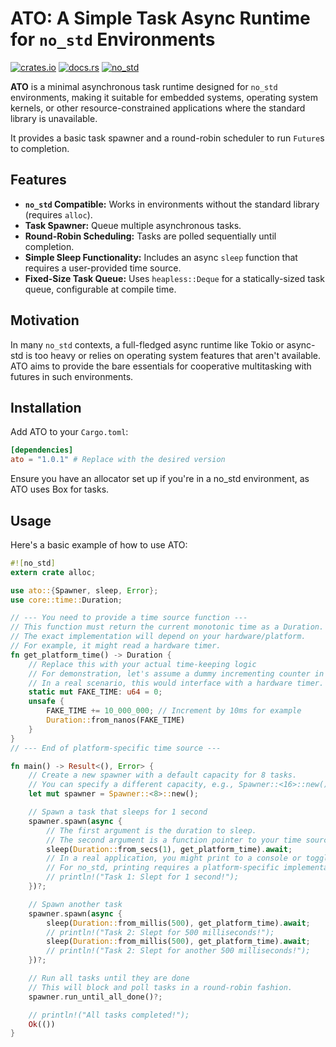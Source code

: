 # ATO: A Simple Task Async Runtime for `no_std` Environments

[![crates.io](https://img.shields.io/crates/v/ato.svg)](https://crates.io/crates/ato) [![docs.rs](https://docs.rs/ato/badge.svg)](https://docs.rs/ato) [![no_std](https://img.shields.io/badge/no__std-compatible-brightgreen.svg)](#)

**ATO** is a minimal asynchronous task runtime designed for `no_std` environments, making it suitable for embedded systems, operating system kernels, or other resource-constrained applications where the standard library is unavailable.

It provides a basic task spawner and a round-robin scheduler to run `Future`s to completion.

## Features

* **`no_std` Compatible:** Works in environments without the standard library (requires `alloc`).
* **Task Spawner:** Queue multiple asynchronous tasks.
* **Round-Robin Scheduling:** Tasks are polled sequentially until completion.
* **Simple Sleep Functionality:** Includes an async `sleep` function that requires a user-provided time source.
* **Fixed-Size Task Queue:** Uses `heapless::Deque` for a statically-sized task queue, configurable at compile time.

## Motivation

In many `no_std` contexts, a full-fledged async runtime like Tokio or async-std is too heavy or relies on operating system features that aren't available. ATO aims to provide the bare essentials for cooperative multitasking with futures in such environments.

## Installation

Add ATO to your `Cargo.toml`:

```toml
[dependencies]
ato = "1.0.1" # Replace with the desired version
```

Ensure you have an allocator set up if you're in a no_std environment, as ATO uses Box for tasks.

## Usage

Here's a basic example of how to use ATO:


```rust
#![no_std]
extern crate alloc;

use ato::{Spawner, sleep, Error};
use core::time::Duration;

// --- You need to provide a time source function ---
// This function must return the current monotonic time as a Duration.
// The exact implementation will depend on your hardware/platform.
// For example, it might read a hardware timer.
fn get_platform_time() -> Duration {
    // Replace this with your actual time-keeping logic
    // For demonstration, let's assume a dummy incrementing counter in nanoseconds.
    // In a real scenario, this would interface with a hardware timer.
    static mut FAKE_TIME: u64 = 0;
    unsafe {
        FAKE_TIME += 10_000_000; // Increment by 10ms for example
        Duration::from_nanos(FAKE_TIME)
    }
}
// --- End of platform-specific time source ---

fn main() -> Result<(), Error> {
    // Create a new spawner with a default capacity for 8 tasks.
    // You can specify a different capacity, e.g., Spawner::<16>::new().
    let mut spawner = Spawner::<8>::new();

    // Spawn a task that sleeps for 1 second
    spawner.spawn(async {
        // The first argument is the duration to sleep.
        // The second argument is a function pointer to your time source.
        sleep(Duration::from_secs(1), get_platform_time).await;
        // In a real application, you might print to a console or toggle an LED.
        // For no_std, printing requires a platform-specific implementation.
        // println!("Task 1: Slept for 1 second!");
    })?;

    // Spawn another task
    spawner.spawn(async {
        sleep(Duration::from_millis(500), get_platform_time).await;
        // println!("Task 2: Slept for 500 milliseconds!");
        sleep(Duration::from_millis(500), get_platform_time).await;
        // println!("Task 2: Slept for another 500 milliseconds!");
    })?;

    // Run all tasks until they are done
    // This will block and poll tasks in a round-robin fashion.
    spawner.run_until_all_done()?;

    // println!("All tasks completed!");
    Ok(())
}
```
